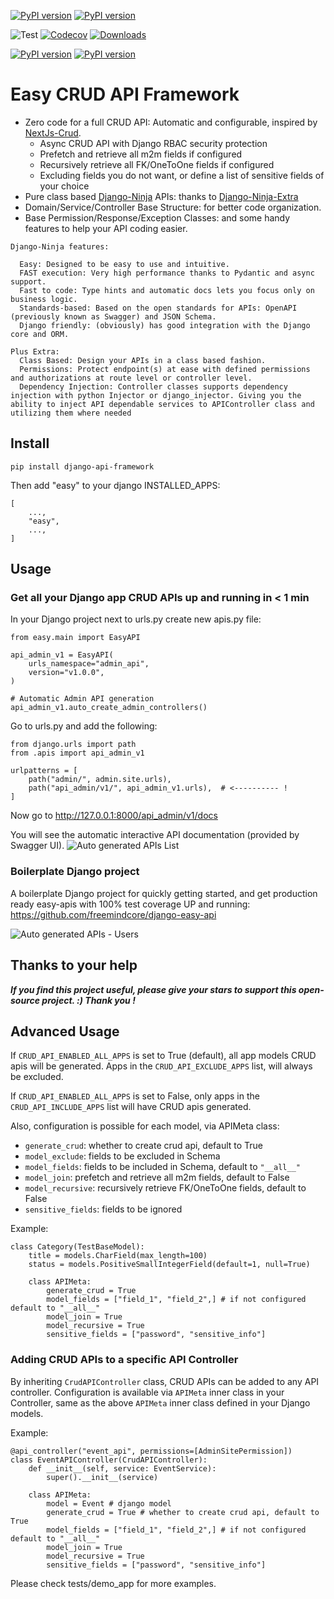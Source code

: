 [![PyPI version](https://badge.fury.io/py/django-api-framework.svg)](https://badge.fury.io/py/django-api-framework)
[![PyPI version](https://img.shields.io/pypi/v/django-api-framework.svg)](https://pypi.python.org/pypi/django-api-framework)

![Test](https://github.com/freemindcore/django-api-framework/actions/workflows/test_full.yml/badge.svg)
[![Codecov](https://img.shields.io/codecov/c/gh/freemindcore/django-api-framework)](https://codecov.io/gh/freemindcore/django-api-framework)
[![Downloads](https://pepy.tech/badge/django-api-framework/month)](https://pepy.tech/project/django-api-framework)

[![PyPI version](https://img.shields.io/pypi/pyversions/django-api-framework.svg)](https://pypi.python.org/pypi/django-api-framework)
[![PyPI version](https://img.shields.io/pypi/djversions/django-api-framework.svg)](https://pypi.python.org/pypi/django-api-framework)


# Easy CRUD API Framework

- Zero code for a full CRUD API: Automatic and configurable, inspired by [NextJs-Crud](https://github.com/nestjsx/crud).
  - Async CRUD API with Django RBAC security protection
  - Prefetch and retrieve all m2m fields if configured
  - Recursively retrieve all FK/OneToOne fields if configured
  - Excluding fields you do not want, or define a list of sensitive fields of your choice
- Pure class based [Django-Ninja](https://github.com/vitalik/django-ninja) APIs: thanks to [Django-Ninja-Extra](https://github.com/eadwinCode/django-ninja-extra)
- Domain/Service/Controller Base Structure: for better code organization.
- Base Permission/Response/Exception Classes: and some handy features to help your API coding easier.

```
Django-Ninja features:

  Easy: Designed to be easy to use and intuitive.
  FAST execution: Very high performance thanks to Pydantic and async support.
  Fast to code: Type hints and automatic docs lets you focus only on business logic.
  Standards-based: Based on the open standards for APIs: OpenAPI (previously known as Swagger) and JSON Schema.
  Django friendly: (obviously) has good integration with the Django core and ORM.

Plus Extra:
  Class Based: Design your APIs in a class based fashion.
  Permissions: Protect endpoint(s) at ease with defined permissions and authorizations at route level or controller level.
  Dependency Injection: Controller classes supports dependency injection with python Injector or django_injector. Giving you the ability to inject API dependable services to APIController class and utilizing them where needed
```

## Install
`pip install django-api-framework`

Then add "easy" to your django INSTALLED_APPS:

```
[
    ...,
    "easy",
    ...,
]
```

## Usage
### Get all your Django app CRUD APIs up and running in < 1 min
In your Django project next to urls.py create new apis.py file:
```
from easy.main import EasyAPI

api_admin_v1 = EasyAPI(
    urls_namespace="admin_api",
    version="v1.0.0",
)

# Automatic Admin API generation
api_admin_v1.auto_create_admin_controllers()
```
Go to urls.py and add the following:
```
from django.urls import path
from .apis import api_admin_v1

urlpatterns = [
    path("admin/", admin.site.urls),
    path("api_admin/v1/", api_admin_v1.urls),  # <---------- !
]
```
Now go to http://127.0.0.1:8000/api_admin/v1/docs

You will see the automatic interactive API documentation (provided by Swagger UI).
![Auto generated APIs List](https://github.com/freemindcore/django-api-framework/blob/fae8209a8d08c55daf75ac3a4619fe62b8ef3af6/docs/images/admin_apis_list.png)


### Boilerplate Django project
A boilerplate Django project for quickly getting started, and get production ready easy-apis with 100% test coverage UP and running:
https://github.com/freemindcore/django-easy-api

![Auto generated APIs - Users](https://github.com/freemindcore/django-api-framework/blob/9aa26e92b6fd79f4d9db422ec450fe62d4cd97b9/docs/images/user_admin_api.png)


## Thanks to your help
**_If you find this project useful, please give your stars to support this open-source project. :) Thank you !_**





## Advanced Usage
If `CRUD_API_ENABLED_ALL_APPS` is set to True (default), all app models CRUD apis will be generated.
Apps in the `CRUD_API_EXCLUDE_APPS` list, will always be excluded.

If `CRUD_API_ENABLED_ALL_APPS` is set to False, only apps in the `CRUD_API_INCLUDE_APPS` list will have CRUD apis generated.

Also, configuration is possible for each model, via APIMeta class:
- `generate_crud`:      whether to create crud api, default to True
- `model_exclude`:      fields to be excluded in Schema
- `model_fields`:       fields to be included in Schema, default to `"__all__"`
- `model_join`:         prefetch and retrieve all m2m fields, default to False
- `model_recursive`:    recursively retrieve FK/OneToOne fields, default to False
- `sensitive_fields`:   fields to be ignored

Example:
```
class Category(TestBaseModel):
    title = models.CharField(max_length=100)
    status = models.PositiveSmallIntegerField(default=1, null=True)

    class APIMeta:
        generate_crud = True
        model_fields = ["field_1", "field_2",] # if not configured default to "__all__"
        model_join = True
        model_recursive = True
        sensitive_fields = ["password", "sensitive_info"]
```

### Adding CRUD APIs to a specific API Controller
By inheriting `CrudAPIController` class, CRUD APIs can be added to any API controller.
Configuration is available via `APIMeta` inner class in your Controller, same as the above `APIMeta` inner class defined in your Django models.

Example:

```
@api_controller("event_api", permissions=[AdminSitePermission])
class EventAPIController(CrudAPIController):
    def __init__(self, service: EventService):
        super().__init__(service)

    class APIMeta:
        model = Event # django model
        generate_crud = True # whether to create crud api, default to True
        model_fields = ["field_1", "field_2",] # if not configured default to "__all__"
        model_join = True
        model_recursive = True
        sensitive_fields = ["password", "sensitive_info"]

```
Please check tests/demo_app for more examples.

